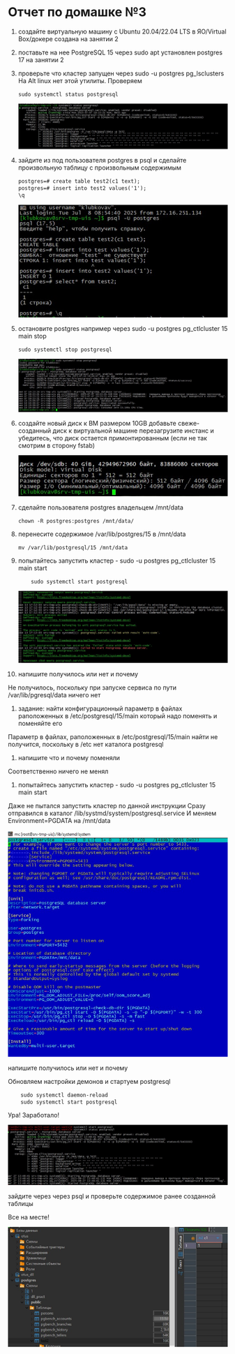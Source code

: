 # Отчет по домашке №3

1. создайте виртуальную машину c Ubuntu 20.04/22.04 LTS в ЯО/Virtual Box/докере
    создана на занятии 2
1. поставьте на нее PostgreSQL 15 через sudo apt
    установлен postgres 17 на занятии 2
1. проверьте что кластер запущен через sudo -u postgres pg_lsclusters
    На Alt linux нет этой утилиты. Проверяем
    ```
    sudo systemctl status postgresql
    ```
    ![pg](/img/3/1.jpg)

1. зайдите из под пользователя postgres в psql и сделайте произвольную таблицу с произвольным содержимым
    ```
    postgres=# create table test2(c1 text);
    postgres=# insert into test2 values('1');
    \q
    ```
    ![pg](/img/3/2.jpg)

1. остановите postgres например через sudo -u postgres pg_ctlcluster 15 main stop
    ```
    sudo systemctl stop postgresql
    ```
    ![pg](/img/3/3.jpg)
    
1. создайте новый диск к ВМ размером 10GB добавьте свеже-созданный диск к виртуальной машине перезагрузите инстанс и убедитесь, что диск остается примонтированным (если не так смотрим в сторону fstab)

    ![pg](/img/3/4.jpg)

1. сделайте пользователя postgres владельцем /mnt/data 
    ```
    chown -R postgres:postgres /mnt/data/
    ```

1. перенесите содержимое /var/lib/postgres/15 в /mnt/data 

    ```
    mv /var/lib/postgresql/15 /mnt/data
    ```
1. попытайтесь запустить кластер - sudo -u postgres pg_ctlcluster 15 main start

    ```
        sudo systemctl start postgresql
    ```

    ![pg](/img/3/5.jpg)

1. напишите получилось или нет и почему

Не получилось, поскольку при запуске сервиса по пути /var/lib/pgresql/data ничего нет

1. задание: найти конфигурационный параметр в файлах раположенных в /etc/postgresql/15/main который надо поменять и поменяйте его
    
Параметр в файлах, раположенных в /etc/postgresql/15/main найти не получится, поскольку в /etc нет каталога postgresql

1. напишите что и почему поменяли

Соответственно ничего не менял

1. попытайтесь запустить кластер - sudo -u postgres pg_ctlcluster 15 main start

Даже не пытался запустить кластер по данной инструкции
Сразу отправился в каталог /lib/systmd/system/postgresql.service
И меняем Environment=PGDATA на /mnt/data

![pg](/img/3/6.jpg)

напишите получилось или нет и почему
    
Обновляем настройки демонов и стартуем postgresql

```
    sudo systemctl daemon-reload
    sudo systemctl start postgresql
```
Ура! Заработало!

![pg](/img/3/7.jpg)


зайдите через через psql и проверьте содержимое ранее созданной таблицы

Все на месте!

![pg](/img/3/8.jpg)


